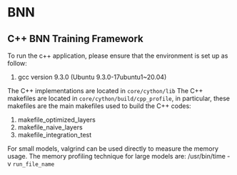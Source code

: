 # BNN
## C++ BNN Training Framework
To run the c++ application, please ensure that the environment is set up as follow: 
1. gcc version 9.3.0 (Ubuntu 9.3.0-17ubuntu1~20.04)

The C++ implementations are located in `core/cython/lib`
The C++ makefiles are located in `core/cython/build/cpp_profile`, in particular, these makefiles are the main makefiles used to build the C++ codes:
1. makefile_optimized_layers
2. makefile_naive_layers
3. makefile_integration_test

For small models, valgrind can be used directly to measure the memory usage.
The memory profiling technique for large models are: /usr/bin/time -v `run_file_name`
